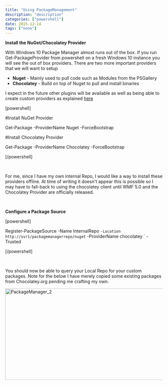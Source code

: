 ```yaml
---
title: "Using PackageManagement"
description: "description"
categories: ["powershell"]
date: 2015-12-14
tags: ["none"]
---
```


<strong>Install the NuGet/Chocolatey Provider</strong>

With Windows 10 Package Manager almost runs out of the box. If you run Get-PackageProvider from powershell on a fresh Windows 10 instance you will see the out of box providers. There are two more important providers that we will want to setup
<ul>
	<li><strong>Nuget</strong> - Mainly used to pull code such as Modules from the PSGallery</li>
	<li><strong>Chocolatey</strong> - Build on top of Nuget to pull and install binaries</li>
</ul>
I expect in the future other plugins will be available as well as being able to create custom providers as explained <a href="http://blog-yannis.azurewebsites.net/2014/04/12/chocolatey-in-the-powershell-core/">here</a>

[powershell]

#Install NuGet Provider

Get-Package -ProviderName Nuget -ForceBootstrap

#Install Chocolatey Provider

Get-Package -ProviderName Chocolatey -ForceBootstrap

[/powershell]

&nbsp;

For me, since I have my own internal Repo, I would like a way to install these providers offline. At time of writing it doesn't appear this is possible so I may have to fall-back to using the chocolatey client until WMF 5.0 and the Chocolatey Provider are officially released.

&nbsp;

<strong>Configure a Package Source</strong>

[powershell]

Register-PackageSource -Name InternalRepo `
                       -Location http://svr1/packagemanagerrepo/nuget `
                       -ProviderName chocolatey `
                       -Trusted

[/powershell]

&nbsp;

You should now be able to query your Local Repo for your custom packages. Note for the below I have merely copied some existing packages from Chocolatey.org pending me crafting my own.

<a href="http://scottsan.co.uk/wp-content/uploads/2015/12/PackageManager_2.png"><img class="alignnone size-full wp-image-287" src="http://scottsan.co.uk/wp-content/uploads/2015/12/PackageManager_2.png" alt="PackageManager_2" width="997" height="292" /></a>

&nbsp;
